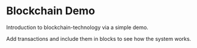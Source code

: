 # Blockchain Demo
Introduction to blockchain-technology via a simple demo.

Add transactions and include them in blocks to see how the system works.